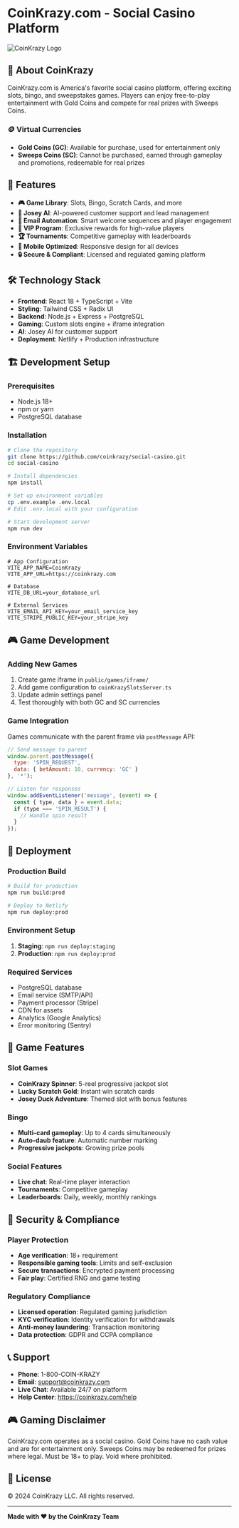 # CoinKrazy.com - Social Casino Platform

![CoinKrazy Logo](https://cdn.builder.io/api/v1/image/assets%2F497c052459974075a12c2be5235ba002%2F6a30c1e315db41ff9762124c4bda0f01?format=webp&width=200)

## 🎰 About CoinKrazy

CoinKrazy.com is America's favorite social casino platform, offering exciting slots, bingo, and sweepstakes games. Players can enjoy free-to-play entertainment with Gold Coins and compete for real prizes with Sweeps Coins.

### 🪙 Virtual Currencies

- **Gold Coins (GC)**: Available for purchase, used for entertainment only
- **Sweeps Coins (SC)**: Cannot be purchased, earned through gameplay and promotions, redeemable for real prizes

## 🚀 Features

- **🎮 Game Library**: Slots, Bingo, Scratch Cards, and more
- **🤖 Josey AI**: AI-powered customer support and lead management
- **📧 Email Automation**: Smart welcome sequences and player engagement
- **👑 VIP Program**: Exclusive rewards for high-value players
- **🏆 Tournaments**: Competitive gameplay with leaderboards
- **📱 Mobile Optimized**: Responsive design for all devices
- **🔒 Secure & Compliant**: Licensed and regulated gaming platform

## 🛠 Technology Stack

- **Frontend**: React 18 + TypeScript + Vite
- **Styling**: Tailwind CSS + Radix UI
- **Backend**: Node.js + Express + PostgreSQL
- **Gaming**: Custom slots engine + iframe integration
- **AI**: Josey AI for customer support
- **Deployment**: Netlify + Production infrastructure

## 🏗 Development Setup

### Prerequisites

- Node.js 18+
- npm or yarn
- PostgreSQL database

### Installation

```bash
# Clone the repository
git clone https://github.com/coinkrazy/social-casino.git
cd social-casino

# Install dependencies
npm install

# Set up environment variables
cp .env.example .env.local
# Edit .env.local with your configuration

# Start development server
npm run dev
```

### Environment Variables

```env
# App Configuration
VITE_APP_NAME=CoinKrazy
VITE_APP_URL=https://coinkrazy.com

# Database
VITE_DB_URL=your_database_url

# External Services
VITE_EMAIL_API_KEY=your_email_service_key
VITE_STRIPE_PUBLIC_KEY=your_stripe_key
```

## 🎮 Game Development

### Adding New Games

1. Create game iframe in `public/games/iframe/`
2. Add game configuration to `coinKrazySlotsServer.ts`
3. Update admin settings panel
4. Test thoroughly with both GC and SC currencies

### Game Integration

Games communicate with the parent frame via `postMessage` API:

```javascript
// Send message to parent
window.parent.postMessage({
  type: 'SPIN_REQUEST',
  data: { betAmount: 10, currency: 'GC' }
}, '*');

// Listen for responses
window.addEventListener('message', (event) => {
  const { type, data } = event.data;
  if (type === 'SPIN_RESULT') {
    // Handle spin result
  }
});
```

## 🔧 Deployment

### Production Build

```bash
# Build for production
npm run build:prod

# Deploy to Netlify
npm run deploy:prod
```

### Environment Setup

1. **Staging**: `npm run deploy:staging`
2. **Production**: `npm run deploy:prod`

### Required Services

- PostgreSQL database
- Email service (SMTP/API)
- Payment processor (Stripe)
- CDN for assets
- Analytics (Google Analytics)
- Error monitoring (Sentry)

## 🎯 Game Features

### Slot Games
- **CoinKrazy Spinner**: 5-reel progressive jackpot slot
- **Lucky Scratch Gold**: Instant win scratch cards
- **Josey Duck Adventure**: Themed slot with bonus features

### Bingo
- **Multi-card gameplay**: Up to 4 cards simultaneously
- **Auto-daub feature**: Automatic number marking
- **Progressive jackpots**: Growing prize pools

### Social Features
- **Live chat**: Real-time player interaction
- **Tournaments**: Competitive gameplay
- **Leaderboards**: Daily, weekly, monthly rankings

## 🔐 Security & Compliance

### Player Protection
- **Age verification**: 18+ requirement
- **Responsible gaming tools**: Limits and self-exclusion
- **Secure transactions**: Encrypted payment processing
- **Fair play**: Certified RNG and game testing

### Regulatory Compliance
- **Licensed operation**: Regulated gaming jurisdiction
- **KYC verification**: Identity verification for withdrawals
- **Anti-money laundering**: Transaction monitoring
- **Data protection**: GDPR and CCPA compliance

## 📞 Support

- **Phone**: 1-800-COIN-KRAZY
- **Email**: support@coinkrazy.com
- **Live Chat**: Available 24/7 on platform
- **Help Center**: https://coinkrazy.com/help

## 🎮 Gaming Disclaimer

CoinKrazy.com operates as a social casino. Gold Coins have no cash value and are for entertainment only. Sweeps Coins may be redeemed for prizes where legal. Must be 18+ to play. Void where prohibited.

## 📄 License

© 2024 CoinKrazy LLC. All rights reserved.

---

**Made with ❤️ by the CoinKrazy Team**
